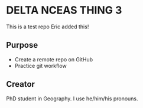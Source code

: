 
# DELTA NCEAS THING 3

This is a test repo
Eric added this!

## Purpose

- Create a remote repo on GitHub
- Practice git workflow

## Creator

PhD student in Geography. I use he/him/his pronouns.